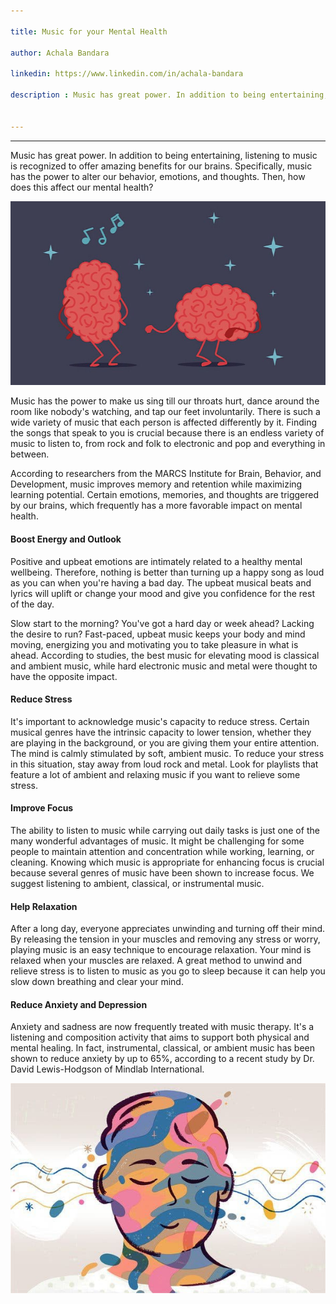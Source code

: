 ```yaml
---

title: Music for your Mental Health

author: Achala Bandara

linkedin: https://www.linkedin.com/in/achala-bandara 

description : Music has great power. In addition to being entertaining, listening to music is recognized to offer amazing benefits for our brains. Specifically, music has the power to alter our behavior, emotions, and thoughts. Then, how does this affect our mental health?


---
```

___

Music has great power. In addition to being entertaining, listening to music is recognized to offer amazing benefits for our brains. Specifically, music has the power to alter our behavior, emotions, and thoughts. Then, how does this affect our mental health?


<img src="/img/ab_1_2022_06_30.png " />


Music has the power to make us sing till our throats hurt, dance around the room like nobody's watching, and tap our feet involuntarily. There is such a wide variety of music that each person is affected differently by it. Finding the songs that speak to you is crucial because there is an endless variety of music to listen to, from rock and folk to electronic and pop and everything in between.


According to researchers from the MARCS Institute for Brain, Behavior, and Development, music improves memory and retention while maximizing learning potential. Certain emotions, memories, and thoughts are triggered by our brains, which frequently has a more favorable impact on mental health. 


#### **Boost Energy and Outlook**


Positive and upbeat emotions are intimately related to a healthy mental wellbeing. Therefore, nothing is better than turning up a happy song as loud as you can when you're having a bad day. The upbeat musical beats and lyrics will uplift or change your mood and give you confidence for the rest of the day. 


Slow start to the morning? You've got a hard day or week ahead? Lacking the desire to run? Fast-paced, upbeat music keeps your body and mind moving, energizing you and motivating you to take pleasure in what is ahead. According to studies, the best music for elevating mood is classical and ambient music, while hard electronic music and metal were thought to have the opposite impact.


#### **Reduce Stress**



It's important to acknowledge music's capacity to reduce stress. Certain musical genres have the intrinsic capacity to lower tension, whether they are playing in the background, or you are giving them your entire attention. The mind is calmly stimulated by soft, ambient music. To reduce your stress in this situation, stay away from loud rock and metal. Look for playlists that feature a lot of ambient and relaxing music if you want to relieve some stress.


#### **Improve Focus**


The ability to listen to music while carrying out daily tasks is just one of the many wonderful advantages of music. It might be challenging for some people to maintain attention and concentration while working, learning, or cleaning. Knowing which music is appropriate for enhancing focus is crucial because several genres of music have been shown to increase focus. We suggest listening to ambient, classical, or instrumental music.


#### **Help Relaxation**


After a long day, everyone appreciates unwinding and turning off their mind. By releasing the tension in your muscles and removing any stress or worry, playing music is an easy technique to encourage relaxation. Your mind is relaxed when your muscles are relaxed. A great method to unwind and relieve stress is to listen to music as you go to sleep because it can help you slow down breathing and clear your mind.



#### **Reduce Anxiety and Depression**


Anxiety and sadness are now frequently treated with music therapy. It's a listening and composition activity that aims to support both physical and mental healing. In fact, instrumental, classical, or ambient music has been shown to reduce anxiety by up to 65%, according to a recent study by Dr. David Lewis-Hodgson of Mindlab International.


<img src="/img/ab_2_2022_06_30.png"  />


